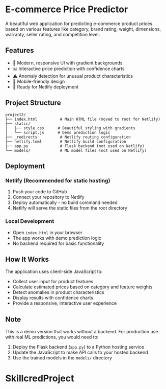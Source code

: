 # E-commerce Price Predictor

A beautiful web application for predicting e-commerce product prices based on various features like category, brand rating, weight, dimensions, warranty, seller rating, and competition level.

## Features

- 🎨 Modern, responsive UI with gradient backgrounds
- 📊 Interactive price prediction with confidence charts
- ⚠️ Anomaly detection for unusual product characteristics
- 📱 Mobile-friendly design
- 🚀 Ready for Netlify deployment

## Project Structure

```
project2/
├── index.html          # Main HTML file (moved to root for Netlify)
├── static/
│   ├── style.css      # Beautiful styling with gradients
│   └── script.js      # Demo prediction logic
├── _redirects          # Netlify routing configuration
├── netlify.toml        # Netlify build configuration
├── app.py              # Flask backend (not used on Netlify)
└── models/             # ML model files (not used on Netlify)
```

## Deployment

### Netlify (Recommended for static hosting)
1. Push your code to GitHub
2. Connect your repository to Netlify
3. Deploy automatically - no build command needed
4. Netlify will serve the static files from the root directory

### Local Development
- Open `index.html` in your browser
- The app works with demo prediction logic
- No backend required for basic functionality

## How It Works

The application uses client-side JavaScript to:
- Collect user input for product features
- Calculate estimated prices based on category and feature weights
- Detect anomalies in product characteristics
- Display results with confidence charts
- Provide a responsive, interactive user experience

## Note

This is a demo version that works without a backend. For production use with real ML predictions, you would need to:
1. Deploy the Flask backend (`app.py`) to a Python hosting service
2. Update the JavaScript to make API calls to your hosted backend
3. Use the trained models in the `models/` directory
# SkillcredProject
